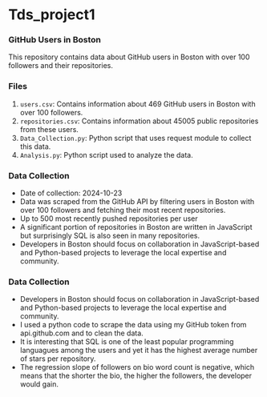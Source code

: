 # Tds_project1
### GitHub Users in Boston

This repository contains data about GitHub users in Boston with over 100 followers and their repositories.

### Files

1. `users.csv`: Contains information about 469 GitHub users in Boston with over 100 followers.
2. `repositories.csv`: Contains information about 45005 public repositories from these users.
3. `Data_Collection.py`: Python script that uses request module to collect this data.
4. `Analysis.py`: Python script used to analyze the data.
   

### Data Collection

- Date of collection: 2024-10-23
- Data was scraped from the GitHub API by filtering users in Boston with over 100 followers and fetching their most recent repositories.
- Up to 500 most recently pushed repositories per user
- A significant portion of repositories in Boston are written in JavaScript but surprisingly SQL is also seen in many repositories.
- Developers in Boston should focus on collaboration in JavaScript-based and Python-based projects to leverage the local expertise and community.


### Data Collection
- Developers in Boston should focus on collaboration in JavaScript-based and Python-based projects to leverage the local expertise and community.
- I used a python code to scrape the data using my GitHub token from api.github.com and to clean the data.
- It is interesting that SQL is one of the least popular programming languagues among the users and yet it has the highest average number of stars per repository.
- The regression slope of followers on bio word count is negative, which means that the shorter the bio, the higher the followers, the developer would gain.
